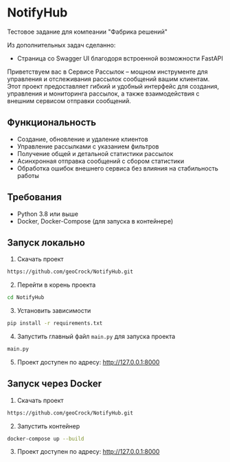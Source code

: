 # NotifyHub

Тестовое задание для компеании "Фабрика решений"

Из дополнительных задач сделанно:

- Cтраница со Swagger UI благодоря встроенной возможности FastAPI 

Приветствуем вас в Сервисе Рассылок – мощном инструменте для управления и отслеживания рассылок сообщений вашим клиентам. 
Этот проект предоставляет гибкий и удобный интерфейс для создания, управления и мониторинга рассылок, а также взаимодействия с внешним сервисом отправки сообщений.

## Функциональность

- Создание, обновление и удаление клиентов
- Управление рассылками с указанием фильтров
- Получение общей и детальной статистики рассылок
- Асинхронная отправка сообщений с сбором статистики
- Обработка ошибок внешнего сервиса без влияния на стабильность работы


## Требования

- Python 3.8 или выше
- Docker, Docker-Compose (для запуска в контейнере)

## Запуск локально

1. Скачать проект
```bash
https://github.com/geoCrock/NotifyHub.git
```

2. Перейти в корень проекта   
```bash
cd NotifyHub
```

3. Установить зависимости
```bash
pip install -r requirements.txt
```

4. Запустить главный файл `main.py` для запуска проекта
```bash
main.py
```

5. Проект доступен по адресу: http://127.0.0.1:8000
   

## Запуск через Docker

1. Скачать проект
```bash
https://github.com/geoCrock/NotifyHub.git
```

2. Запустить контейнер
```bash
docker-compose up --build
```
3. Проект доступен по адресу: http://127.0.0.1:8000

